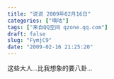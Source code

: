 ```yaml
---
title: "说说 2009年02月16日"
categories: ["嘀咕"]
tags: ["来自QQ空间 qzone.qq.com"]
draft: false
slug: "FymjC9"
date: "2009-02-16 21:25:20"
---
```


这些大人…比我想象的要八卦…
